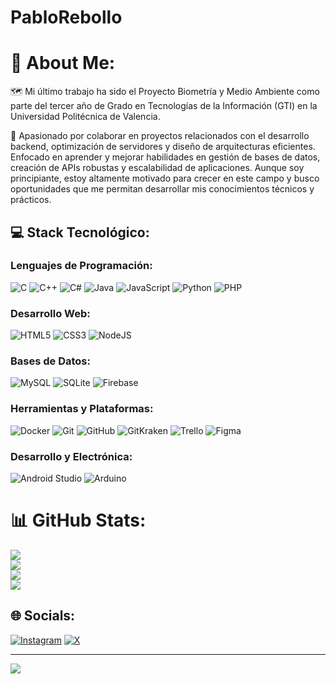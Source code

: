 # PabloRebollo
# 🤠 About Me:
🗺️ Mi último trabajo ha sido el Proyecto Biometría y Medio Ambiente como parte del tercer año de Grado en Tecnologías de la Información (GTI) en la Universidad Politécnica de Valencia.

🤝 Apasionado por colaborar en proyectos relacionados con el desarrollo backend, optimización de servidores y diseño de arquitecturas eficientes. Enfocado en aprender y mejorar habilidades en gestión de bases de datos, creación de APIs robustas y escalabilidad de aplicaciones. Aunque soy principiante, estoy altamente motivado para crecer en este campo y busco oportunidades que me permitan desarrollar mis conocimientos técnicos y prácticos.

## 💻 Stack Tecnológico:
### Lenguajes de Programación:
![C](https://img.shields.io/badge/c-%2300599C.svg?style=for-the-badge&logo=c&logoColor=white) 
![C++](https://img.shields.io/badge/c++-%2300599C.svg?style=for-the-badge&logo=c%2B%2B&logoColor=white) 
![C#](https://img.shields.io/badge/c%23-%23239120.svg?style=for-the-badge&logo=csharp&logoColor=white) 
![Java](https://img.shields.io/badge/java-%23ED8B00.svg?style=for-the-badge&logo=openjdk&logoColor=white) 
![JavaScript](https://img.shields.io/badge/javascript-%23323330.svg?style=for-the-badge&logo=javascript&logoColor=%23F7DF1E) 
![Python](https://img.shields.io/badge/python-3670A0?style=for-the-badge&logo=python&logoColor=ffdd54) 
![PHP](https://img.shields.io/badge/php-%23777BB4.svg?style=for-the-badge&logo=php&logoColor=white)

### Desarrollo Web:
![HTML5](https://img.shields.io/badge/html5-%23E34F26.svg?style=for-the-badge&logo=html5&logoColor=white) 
![CSS3](https://img.shields.io/badge/css3-%231572B6.svg?style=for-the-badge&logo=css3&logoColor=white) 
![NodeJS](https://img.shields.io/badge/node.js-6DA55F?style=for-the-badge&logo=node.js&logoColor=white)

### Bases de Datos:
![MySQL](https://img.shields.io/badge/mysql-%2307405e.svg?style=for-the-badge&logo=mysql&logoColor=white) 
![SQLite](https://img.shields.io/badge/sqlite-%2307405e.svg?style=for-the-badge&logo=sqlite&logoColor=white) 
![Firebase](https://img.shields.io/badge/firebase-%23039BE5.svg?style=for-the-badge&logo=firebase)

### Herramientas y Plataformas:
![Docker](https://img.shields.io/badge/docker-%230db7ed.svg?style=for-the-badge&logo=docker&logoColor=white) 
![Git](https://img.shields.io/badge/git-%23F05033.svg?style=for-the-badge&logo=git&logoColor=white) 
![GitHub](https://img.shields.io/badge/github-%23121011.svg?style=for-the-badge&logo=github&logoColor=white) 
![GitKraken](https://img.shields.io/badge/GitKraken-%231179f7.svg?style=for-the-badge&logo=gitkraken&logoColor=white) 
![Trello](https://img.shields.io/badge/Trello-%23026AA7.svg?style=for-the-badge&logo=Trello&logoColor=white) 
![Figma](https://img.shields.io/badge/figma-%23F24E1E.svg?style=for-the-badge&logo=figma&logoColor=white)

### Desarrollo y Electrónica:
![Android Studio](https://img.shields.io/badge/Android%20Studio-3DDC84?style=for-the-badge&logo=android-studio&logoColor=white) 
![Arduino](https://img.shields.io/badge/Arduino-%2300979D.svg?style=for-the-badge&logo=arduino&logoColor=white)

# 📊 GitHub Stats:
![](https://github-readme-streak-stats.herokuapp.com/?user=pRebollo02&theme=neon&hide_border=false)<br/>
![](https://github-readme-stats.vercel.app/api/top-langs/?username=pRebollo02&theme=neon&hide_border=false&include_all_commits=false&count_private=true&layout=compact)<br/>
![](https://github-contributor-stats.vercel.app/api?username=pRebollo02&limit=5&theme=dark&combine_all_yearly_contributions=true)<br/>
![](https://github-profile-trophy.vercel.app/?username=pRebollo02&theme=radical&no-frame=false&no-bg=false&margin-w=4)<br/>

## 🌐 Socials:
[![Instagram](https://img.shields.io/badge/Instagram-%23E4405F.svg?logo=Instagram&logoColor=white)](https://instagram.com/https://www.instagram.com/p_rebollo/) 
[![X](https://img.shields.io/badge/X-black.svg?logo=X&logoColor=white)](https://x.com/https://x.com/pikaik101) 

---
[![](https://visitcount.itsvg.in/api?id=pRebollo02&icon=0&color=0)](https://visitcount.itsvg.in)


